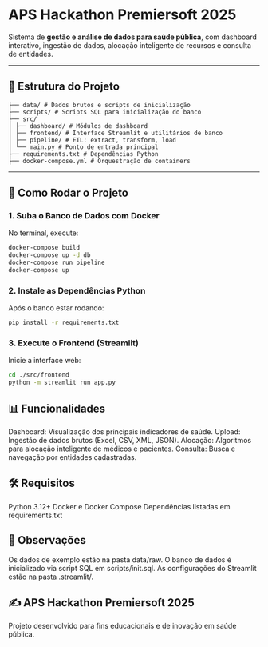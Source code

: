 # APS Hackathon Premiersoft 2025

Sistema de **gestão e análise de dados para saúde pública**, com dashboard interativo, ingestão de dados, alocação inteligente de recursos e consulta de entidades.

---

## 📂 Estrutura do Projeto
```
├── data/ # Dados brutos e scripts de inicialização
├── scripts/ # Scripts SQL para inicialização do banco
├── src/
│ ├── dashboard/ # Módulos de dashboard
│ ├── frontend/ # Interface Streamlit e utilitários de banco
│ ├── pipeline/ # ETL: extract, transform, load
│ └── main.py # Ponto de entrada principal
├── requirements.txt # Dependências Python
├── docker-compose.yml # Orquestração de containers
```

---

## 🚀 Como Rodar o Projeto

### 1. Suba o Banco de Dados com Docker
No terminal, execute:

```bash
docker-compose build
docker-compose up -d db
docker-compose run pipeline
docker-compose up
```
### 2. Instale as Dependências Python
Após o banco estar rodando:

```bash
pip install -r requirements.txt
```

### 3. Execute o Frontend (Streamlit)

Inicie a interface web:
```bash
cd ./src/frontend
python -m streamlit run app.py
```

## 📊 Funcionalidades

Dashboard: Visualização dos principais indicadores de saúde.
Upload: Ingestão de dados brutos (Excel, CSV, XML, JSON).
Alocação: Algoritmos para alocação inteligente de médicos e pacientes.
Consulta: Busca e navegação por entidades cadastradas.

## 🛠️ Requisitos

Python 3.12+
Docker e Docker Compose
Dependências listadas em requirements.txt

## 📌 Observações

Os dados de exemplo estão na pasta data/raw.
O banco de dados é inicializado via script SQL em scripts/init.sql.
As configurações do Streamlit estão na pasta .streamlit/.

## ✍️ APS Hackathon Premiersoft 2025
Projeto desenvolvido para fins educacionais e de inovação em saúde pública.
